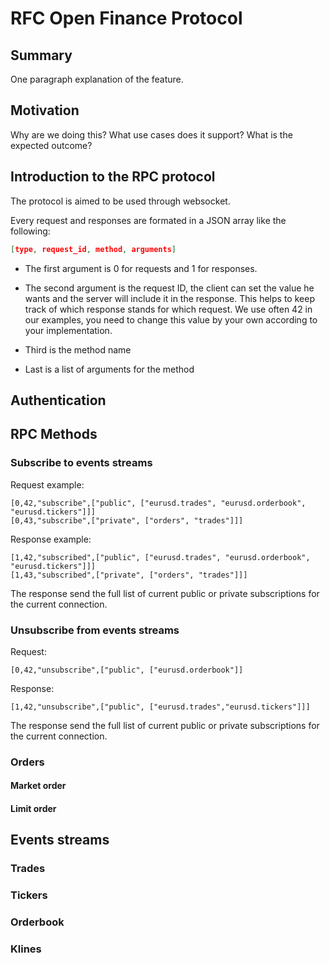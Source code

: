 # RFC Open Finance Protocol

## Summary

One paragraph explanation of the feature.

## Motivation

Why are we doing this? What use cases does it support? What is the expected outcome?

## Introduction to the RPC protocol

The protocol is aimed to be used through websocket.

Every request and responses are formated in a JSON array like the following:
```json
[type, request_id, method, arguments]
```

- The first argument is 0 for requests and 1 for responses.

- The second argument is the request ID, the client can set the value he wants and the server will include it in the response. This helps to keep track of which response stands for which request. We use often 42 in our examples, you need to change this value by your own according to your implementation.

- Third is the method name

- Last is a list of arguments for the method

## Authentication

## RPC Methods
### Subscribe to events streams
Request example:
```
[0,42,"subscribe",["public", ["eurusd.trades", "eurusd.orderbook", "eurusd.tickers"]]]
[0,43,"subscribe",["private", ["orders", "trades"]]]
```

Response example:
```
[1,42,"subscribed",["public", ["eurusd.trades", "eurusd.orderbook", "eurusd.tickers"]]]
[1,43,"subscribed",["private", ["orders", "trades"]]]
```
The response send the full list of current public or private subscriptions for the current connection.

### Unsubscribe from events streams
Request:
```
[0,42,"unsubscribe",["public", ["eurusd.orderbook"]]
```

Response:
```
[1,42,"unsubscribe",["public", ["eurusd.trades","eurusd.tickers"]]]
```
The response send the full list of current public or private subscriptions for the current connection.

### Orders
#### Market order
#### Limit order

## Events streams
### Trades
### Tickers
### Orderbook
### Klines


